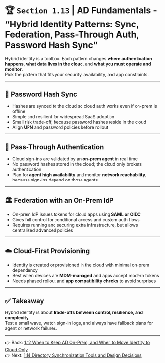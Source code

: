 # 🏆 `Section 1.13` | AD Fundamentals - **“Hybrid Identity Patterns: Sync, Federation, Pass-Through Auth, Password Hash Sync”**

Hybrid identity is a toolbox. Each pattern changes **where authentication happens**, **what data lives in the cloud**, and **what you must operate and monitor**.  
Pick the pattern that fits your security, availability, and app constraints.

---

## 🔐 Password Hash Sync
- Hashes are synced to the cloud so cloud auth works even if on-prem is offline  
- Simple and resilient for widespread SaaS adoption  
- Small risk trade-off, because password hashes reside in the cloud  
- Align **UPN** and password policies before rollout  

---

## 🔁 Pass-Through Authentication
- Cloud sign-ins are validated by an **on-prem agent** in real time  
- No password hashes stored in the cloud; the cloud only brokers authentication  
- Plan for **agent high availability** and monitor **network reachability**, because sign-ins depend on those agents  

---

## 🏛 Federation with an On-Prem IdP
- On-prem IdP issues tokens for cloud apps using **SAML or OIDC**  
- Gives full control for conditional access and custom auth flows  
- Requires running and securing extra infrastructure, but allows centralized advanced policies  

---

## ☁️ Cloud-First Provisioning
- Identity is created or provisioned in the cloud with minimal on-prem dependency  
- Best when devices are **MDM-managed** and apps accept modern tokens  
- Needs phased rollout and **app compatibility checks** to avoid surprises  

---

## ✅ Takeaway
Hybrid identity is about **trade-offs between control, resilience, and complexity**.  
Test a small wave, watch sign-in logs, and always have fallback plans for agent or network failures.

---

👉 Back: [1.12 When to Keep AD On-Prem, and When to Move Identity to Cloud Only](./1.12-onprem-vs-cloud.md)  
👉 Next: [1.14 Directory Synchronization Tools and Design Decisions](./1.14-dir-sync.md)

